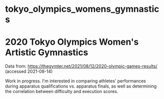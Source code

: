 # tokyo_olympics_womens_gymnastics

# 2020 Tokyo Olympics Women's Artistic Gymnastics

Data from: https://thegymter.net/2021/08/12/2020-olympic-games-results/ (accessed 2021-08-14)

Work in progress. I'm interested in comparing athletes' performances during apparatus qualifications vs. apparatus finals, as well as determining the correlation between difficulty and execution scores.
